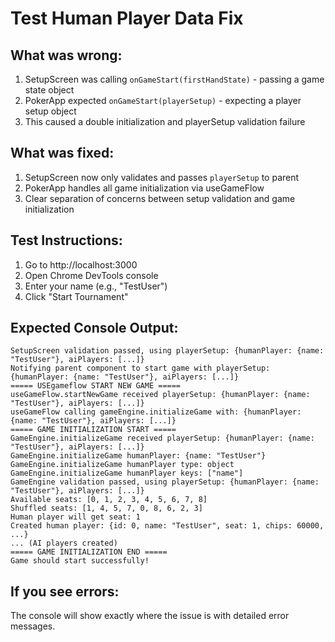 # Test Human Player Data Fix

## What was wrong:
1. SetupScreen was calling `onGameStart(firstHandState)` - passing a game state object
2. PokerApp expected `onGameStart(playerSetup)` - expecting a player setup object  
3. This caused a double initialization and playerSetup validation failure

## What was fixed:
1. SetupScreen now only validates and passes `playerSetup` to parent
2. PokerApp handles all game initialization via useGameFlow
3. Clear separation of concerns between setup validation and game initialization

## Test Instructions:
1. Go to http://localhost:3000
2. Open Chrome DevTools console
3. Enter your name (e.g., "TestUser")
4. Click "Start Tournament"

## Expected Console Output:
```
SetupScreen validation passed, using playerSetup: {humanPlayer: {name: "TestUser"}, aiPlayers: [...]}
Notifying parent component to start game with playerSetup: {humanPlayer: {name: "TestUser"}, aiPlayers: [...]}
===== USEgameflow START NEW GAME =====
useGameFlow.startNewGame received playerSetup: {humanPlayer: {name: "TestUser"}, aiPlayers: [...]}
useGameFlow calling gameEngine.initializeGame with: {humanPlayer: {name: "TestUser"}, aiPlayers: [...]}
===== GAME INITIALIZATION START =====
GameEngine.initializeGame received playerSetup: {humanPlayer: {name: "TestUser"}, aiPlayers: [...]}
GameEngine.initializeGame humanPlayer: {name: "TestUser"}
GameEngine.initializeGame humanPlayer type: object
GameEngine.initializeGame humanPlayer keys: ["name"]
GameEngine validation passed, using playerSetup: {humanPlayer: {name: "TestUser"}, aiPlayers: [...]}
Available seats: [0, 1, 2, 3, 4, 5, 6, 7, 8]
Shuffled seats: [1, 4, 5, 7, 0, 8, 6, 2, 3]
Human player will get seat: 1
Created human player: {id: 0, name: "TestUser", seat: 1, chips: 60000, ...}
... (AI players created)
===== GAME INITIALIZATION END =====
Game should start successfully!
```

## If you see errors:
The console will show exactly where the issue is with detailed error messages.